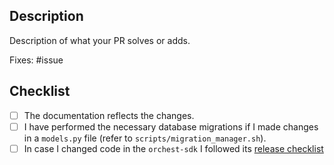 ## Description

Description of what your PR solves or adds.

Fixes: #issue

## Checklist

- [ ] The documentation reflects the changes.
- [ ] I have performed the necessary database migrations if I made changes in a `models.py` file
      (refer to `scripts/migration_manager.sh`).
- [ ] In case I changed code in the `orchest-sdk` I followed its [release
      checklist](https://github.com/orchest/orchest/blob/master/orchest-sdk/python/RELEASE-CHECKLIST.md)
